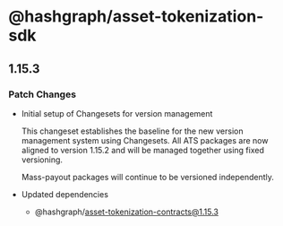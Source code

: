 # @hashgraph/asset-tokenization-sdk

## 1.15.3

### Patch Changes

- Initial setup of Changesets for version management

  This changeset establishes the baseline for the new version management system using Changesets. All ATS packages are now aligned to version 1.15.2 and will be managed together using fixed versioning.

  Mass-payout packages will continue to be versioned independently.

- Updated dependencies
  - @hashgraph/asset-tokenization-contracts@1.15.3
